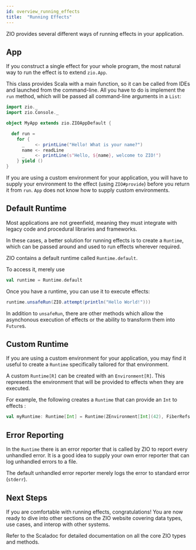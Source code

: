 ```yaml
---
id: overview_running_effects
title:  "Running Effects"
---
```


ZIO provides several different ways of running effects in your application.

## App

If you construct a single effect for your whole program, the most natural way to run the effect is to extend `zio.App`. 

This class provides Scala with a main function, so it can be called from IDEs and launched from the command-line. All you have to do is implement the `run` method, which will be passed all command-line arguments in a `List`:

```scala mdoc:silent
import zio._
import zio.Console._

object MyApp extends zio.ZIOAppDefault {

  def run =
    for {
      _    <- printLine("Hello! What is your name?")
      name <- readLine
      _    <- printLine(s"Hello, ${name}, welcome to ZIO!")
    } yield ()
}
```

If you are using a custom environment for your application, you will have to supply your environment to the effect (using `ZIO#provide`) before you return it from `run`. `App` does not know how to supply custom environments.

## Default Runtime

Most applications are not greenfield, meaning they must integrate with legacy code and procedural libraries and frameworks.

In these cases, a better solution for running effects is to create a `Runtime`, which can be passed around and used to run effects wherever required.

ZIO contains a default runtime called `Runtime.default`.

To access it, merely use

```scala mdoc:silent
val runtime = Runtime.default
```

Once you have a runtime, you can use it to execute effects:

```scala mdoc:silent
runtime.unsafeRun(ZIO.attempt(println("Hello World!")))
```

In addition to `unsafeRun`, there are other methods which allow the asynchonous execution of effects or the ability to transform them into `Future`s.

## Custom Runtime

If you are using a custom environment for your application, you may find it useful to create a `Runtime` specifically tailored for that environment.

A custom `Runtime[R]` can be created with an `Environment[R]`. This represents the environment that will be provided to effects when they are executed.

For example, the following creates a `Runtime` that can provide an `Int` to effects :

```scala mdoc:silent
val myRuntime: Runtime[Int] = Runtime(ZEnvironment[Int](42), FiberRefs.empty)
```

## Error Reporting

In the `Runtime` there is an error reporter that is called by ZIO to report every unhandled error. It is a good idea to supply your own error reporter that can log unhandled errors to a file.

The default unhandled error reporter merely logs the error to standard error (`stderr`).

## Next Steps

If you are comfortable with running effects, congratulations! You are now ready to dive into other sections on the ZIO website covering data types, use cases, and interop with other systems. 

Refer to the Scaladoc for detailed documentation on all the core ZIO types and methods.
